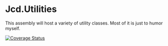 # Jcd.Utilities
This assembly will host a variety of utility classes. Most of it is 
just to humor myself.

[![Coverage Status](https://coveralls.io/repos/github/jason-c-daniels/jcd-utilities/badge.svg?branch=develop)](https://coveralls.io/github/jason-c-daniels/jcd-utilities?branch=develop)
